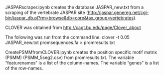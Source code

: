 JASPARscraper.ipynb creates the database JASPAR_new.txt from a scraping of the vertebrate JASPAR site (http://jaspar.genereg.net/cgi-bin/jaspar_db.pl?rm=browse&db=core&tax_group=vertebrates).

CLOVER was obtained from http://cagt.bu.edu/page/Clover_about

The following was run from the command line:
clover -t 0.05 JASPAR_new.txt promsequences.fa > promresults.txt

CreatePSMMfromCLOVER.ipynb creates the position specific motif matrix (PSMM) (PSMM_5seg2.csv) from promresults.txt.  The variable “featurenames” is a list of the column-names.  The variable “genes” is a list of the row-names.

